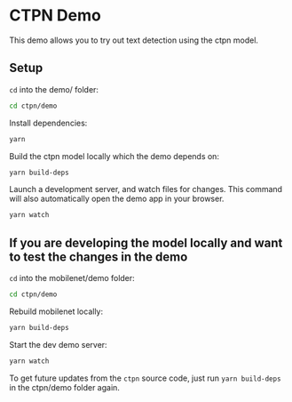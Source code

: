 # CTPN Demo

This demo allows you to try out text detection using the ctpn model.

## Setup

`cd` into the demo/ folder:

```sh
cd ctpn/demo
```

Install dependencies:

```sh
yarn
```

Build the ctpn model locally which the demo depends on:

```sh
yarn build-deps
```

Launch a development server, and watch files for changes. This command will also automatically open
the demo app in your browser.

```sh
yarn watch
```

## If you are developing the model locally and want to test the changes in the demo

`cd` into the mobilenet/demo folder:

```sh
cd ctpn/demo
```

Rebuild mobilenet locally:
```sh
yarn build-deps
```

Start the dev demo server:
```sh
yarn watch
```

To get future updates from the `ctpn` source code, just run `yarn build-deps` in the ctpn/demo
folder again.

